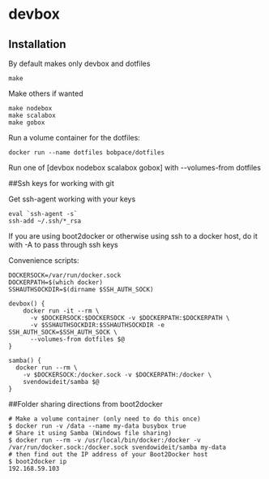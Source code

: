 # devbox

## Installation

By default makes only devbox and dotfiles

```
make
```

Make others if wanted

```
make nodebox
make scalabox
make gobox
```

Run a volume container for the dotfiles:

    docker run --name dotfiles bobpace/dotfiles

Run one of [devbox nodebox scalabox gobox] with --volumes-from dotfiles

##Ssh keys for working with git

Get ssh-agent working with your keys

    eval `ssh-agent -s`
    ssh-add ~/.ssh/*_rsa

If you are using boot2docker or otherwise using ssh to a docker host, do it with -A to pass through ssh keys

Convenience scripts:

    DOCKERSOCK=/var/run/docker.sock
    DOCKERPATH=$(which docker)
    SSHAUTHSOCKDIR=$(dirname $SSH_AUTH_SOCK)

    devbox() {
        docker run -it --rm \
          -v $DOCKERSOCK:$DOCKERSOCK -v $DOCKERPATH:$DOCKERPATH \
          -v $SSHAUTHSOCKDIR:$SSHAUTHSOCKDIR -e SSH_AUTH_SOCK=$SSH_AUTH_SOCK \
          --volumes-from dotfiles $@
    }

    samba() {
      docker run --rm \
        -v $DOCKERSOCK:/docker.sock -v $DOCKERPATH:/docker \
        svendowideit/samba $@
    }

##Folder sharing directions from boot2docker

    # Make a volume container (only need to do this once)
    $ docker run -v /data --name my-data busybox true
    # Share it using Samba (Windows file sharing)
    $ docker run --rm -v /usr/local/bin/docker:/docker -v /var/run/docker.sock:/docker.sock svendowideit/samba my-data
    # then find out the IP address of your Boot2Docker host
    $ boot2docker ip
    192.168.59.103
